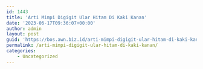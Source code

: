 ```yaml
---
id: 1443
title: 'Arti Mimpi Digigit Ular Hitam Di Kaki Kanan'
date: '2023-06-17T09:36:07+00:00'
author: admin
layout: post
guid: 'https://bos.awn.biz.id/arti-mimpi-digigit-ular-hitam-di-kaki-kanan/'
permalink: /arti-mimpi-digigit-ular-hitam-di-kaki-kanan/
categories:
    - Uncategorized
---
```


